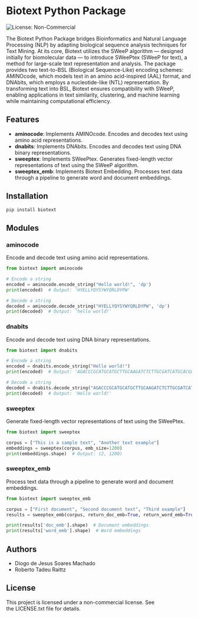 # Biotext Python Package

![License: Non-Commercial](https://img.shields.io/badge/license-non--commercial-blue.svg)

The Biotext Python Package bridges Bioinformatics and Natural Language Processing (NLP) by adapting biological sequence analysis techniques for Text Mining. At its core, Biotext utilizes the SWeeP algorithm — designed initially for biomolecular data — to introduce SWeePtex (SWeeP for text), a method for large-scale text representation and analysis. The package provides two text-to-BSL (Biological Sequence-Like) encoding schemes: AMINOcode, which models text in an amino acid-inspired (AAL) format, and DNAbits, which employs a nucleotide-like (NTL) representation. By transforming text into BSL, Biotext ensures compatibility with SWeeP, enabling applications in text similarity, clustering, and machine learning while maintaining computational efficiency.

## Features

- **aminocode**: Implements AMINOcode. Encodes and decodes text using amino acid representations.
- **dnabits**: Implements DNAbits. Encodes and decodes text using DNA binary representations.
- **sweeptex**: Implements SWeePtex. Generates fixed-length vector representations of text using the SWeeP algorithm.
- **sweeptex_emb**: Implements Biotext Embedding. Processes text data through a pipeline to generate word and document embeddings.

## Installation

```bash
pip install biotext
````

## Modules

### aminocode

Encode and decode text using amino acid representations.

```python
from biotext import aminocode

# Encode a string
encoded = aminocode.encode_string("Hello world!", 'dp')
print(encoded)  # Output: 'HYELLYQYSYWYQRLDYPW'

# Decode a string
decoded = aminocode.decode_string("HYELLYQYSYWYQRLDYPW", 'dp')
print(decoded)  # Output: 'hello world!'
```

### dnabits

Encode and decode text using DNA binary representations.

```python
from biotext import dnabits

# Encode a string
encoded = dnabits.encode_string("Hello world!")
print(encoded)  # Output: 'AGACCCGCATGCATGCTTGCAAGATCTCTTGCGATCATGCACGCCAGA'

# Decode a string
decoded = dnabits.decode_string("AGACCCGCATGCATGCTTGCAAGATCTCTTGCGATCATGCACGCCAGA")
print(decoded)  # Output: 'Hello world!'
```

### sweeptex

Generate fixed-length vector representations of text using the SWeePtex.

```python
from biotext import sweeptex

corpus = ["This is a sample text", "Another text example"]
embeddings = sweeptex(corpus, emb_size=1200)
print(embeddings.shape)  # Output: (2, 1200)
```

### sweeptex_emb

Process text data through a pipeline to generate word and document embeddings.

```python
from biotext import sweeptex_emb

corpus = ["First document", "Second document text", "Third example"]
results = sweeptex_emb(corpus, return_doc_emb=True, return_word_emb=True)

print(results['doc_emb'].shape)  # Document embeddings
print(results['word_emb'].shape)  # Word embeddings
```

## Authors

- Diogo de Jesus Soares Machado
- Roberto Tadeu Raittz

## License

This project is licensed under a non-commercial license. See the LICENSE.txt file for details.
